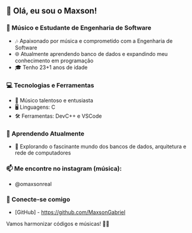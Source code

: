 ## 👋 Olá, eu sou o Maxson!

### 🎵 Músico e Estudante de Engenharia de Software
- 🎶 Apaixonado por música e comprometido com a Engenharia de Software
- 🌐 Atualmente aprendendo banco de dados e expandindo meu conhecimento em programação
- 🎓 Tenho 23+1 anos de idade

### 💻 Tecnologias e Ferramentas
- 🎸 Músico talentoso e entusiasta
- 🖥️ Linguagens: C
- 🛠️ Ferramentas: DevC++ e VSCode

### 🌱 Aprendendo Atualmente
- 💽 Explorando o fascinante mundo dos bancos de dados, arquitetura e rede de computadores

### 📫 Me encontre no instagram (música):
- @omaxsonreal

### 🤝 Conecte-se comigo
- [GitHub] - https://github.com/MaxsonGabriel

Vamos harmonizar códigos e músicas! 🎵✨
